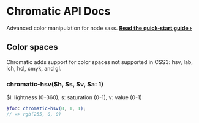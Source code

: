 # Chromatic API Docs
Advanced color manipulation for node sass. **[Read the quick-start guide &rsaquo;](README.md)**

## Color spaces
Chromatic adds support for color spaces not supported in CSS3: hsv, lab, lch, hcl, cmyk, and gl.

### chromatic-hsv($h, $s, $v, $a: 1)

$l: lightness (0-360), s: saturation (0-1), v: value (0-1)

```Sass
$foo: chromatic-hsv(0, 1, 1);
// => rgb(255, 0, 0)
```

